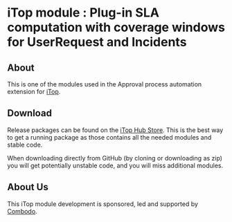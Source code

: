 # iTop module : Plug-in SLA computation with coverage windows for UserRequest and Incidents

## About

This is one of the modules used in the Approval process automation extension for [iTop](https://github.com/Combodo/iTop).

## Download

Release packages can be found on the [iTop Hub Store](https://store.itophub.io/en_US/taxons/all-extensions). This is the best way to get
 a running package as those contains all the needed modules and stable code.

When downloading directly from GitHub (by cloning or downloading as zip) you will get potentially unstable code, and you will miss
 additional modules.


## About Us

This iTop module development is sponsored, led and supported by [Combodo](https://www.combodo.com).
